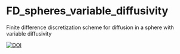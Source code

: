 # FD_spheres_variable_diffusivity
Finite difference discretization scheme for diffusion in a sphere with variable diffusivity

[![DOI](https://zenodo.org/badge/92102324.svg)](https://zenodo.org/badge/latestdoi/92102324)
